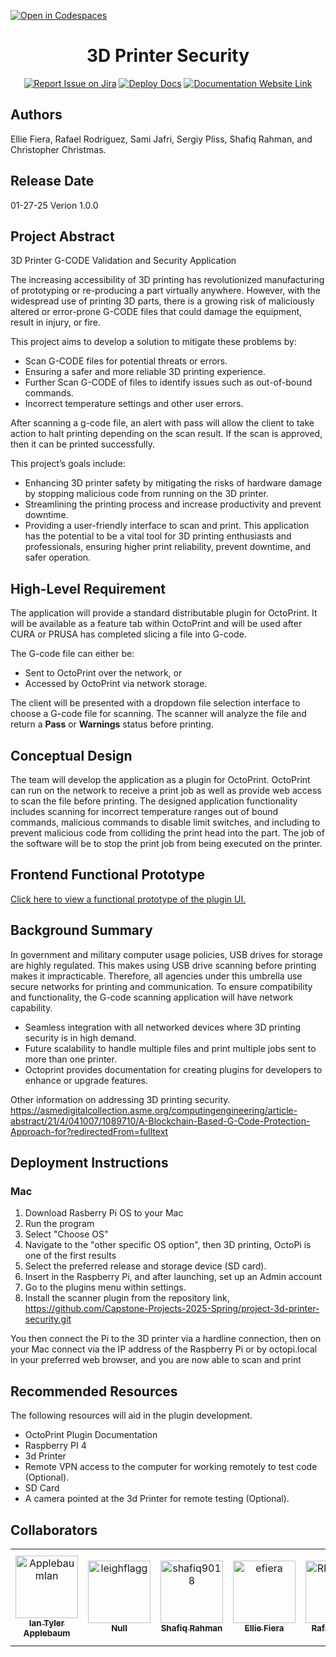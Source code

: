[![Open in Codespaces](https://classroom.github.com/assets/launch-codespace-2972f46106e565e64193e422d61a12cf1da4916b45550586e14ef0a7c637dd04.svg)](https://classroom.github.com/open-in-codespaces?assignment_repo_id=17857619)
<div align="center">

# 3D Printer Security
[![Report Issue on Jira](https://img.shields.io/badge/Report%20Issues-Jira-0052CC?style=flat&logo=jira-software)](https://temple-cis-projects-in-cs.atlassian.net/jira/software/c/projects/DT/issues)
[![Deploy Docs](https://github.com/ApplebaumIan/tu-cis-4398-docs-template/actions/workflows/deploy.yml/badge.svg)](https://github.com/ApplebaumIan/tu-cis-4398-docs-template/actions/workflows/deploy.yml)
[![Documentation Website Link](https://img.shields.io/badge/-Documentation%20Website-brightgreen)](https://applebaumian.github.io/tu-cis-4398-docs-template/)

</div>

## Authors

Ellie Fiera, Rafael Rodriguez, Sami Jafri, Sergiy Pliss, Shafiq Rahman, and Christopher Christmas.

## Release Date

01-27-25
Verion 1.0.0

## Project Abstract

3D Printer G-CODE Validation and Security Application

The increasing accessibility of 3D printing has revolutionized manufacturing of prototyping or re-producing a part virtually anywhere.
However, with the widespread use of printing 3D parts, there is a growing risk of maliciously altered or error-prone G-CODE files
that could damage the equipment, result in injury, or fire.

This project aims to develop a solution to mitigate these problems by:
- Scan G-CODE files for potential threats or errors.
- Ensuring a safer and more reliable 3D printing experience.
- Further Scan G-CODE of files to identify issues such as out-of-bound commands.
- Incorrect temperature settings and other user errors.

After scanning a g-code file, an alert with pass will allow the client to take action to halt printing depending on the scan result.
If the scan is approved, then it can be printed successfully.

This project’s goals include:
- Enhancing 3D printer safety by mitigating the risks of hardware damage by stopping malicious code from running on the 3D printer.
- Streamlining the printing process and increase productivity and prevent downtime.
- Providing a user-friendly interface to scan and print.
  This application has the potential to be a vital tool for 3D printing enthusiasts and professionals, ensuring higher print reliability, prevent downtime, and safer operation.

## High-Level Requirement

The application will provide a standard distributable plugin for OctoPrint. It will be available as a feature tab within OctoPrint and will be used after CURA or PRUSA has completed slicing a file into G-code.

The G-code file can either be:
- Sent to OctoPrint over the network, or
- Accessed by OctoPrint via network storage.

The client will be presented with a dropdown file selection interface to choose a G-code file for scanning. The scanner will analyze the file and return a **Pass** or **Warnings** status before printing.

## Conceptual Design

The team will develop the application as a plugin for OctoPrint.
OctoPrint can run on the network to receive a print job as well as provide web access to scan the file before printing.
The designed application functionality includes scanning for incorrect temperature ranges out of bound commands,
malicious commands to disable limit switches, and including to prevent malicious code from colliding the print head into the part. The job of the software will be to stop the print job from being executed on the printer.

## Frontend Functional Prototype

[Click here to view a functional prototype of the plugin UI.](https://www.figma.com/proto/pC3qnX4DrUOzfLVmQeg4gn/3D-Printer-Security-Prototype?node-id=3334-3397&p=f&t=CZnjBvmk7yK67zjy-0&scaling=min-zoom&content-scaling=fixed&page-id=0%3A1)

## Background Summary

In government and military computer usage policies, USB drives for storage are highly regulated.
This makes using USB drive scanning before printing makes it impracticable.
Therefore, all agencies under this umbrella use secure networks for printing and communication. To ensure compatibility and functionality, the G-code scanning application will have network capability.

- Seamless integration with all networked devices where 3D printing security is in high demand.
- Future scalability to handle multiple files and print multiple jobs sent to more than one printer.
- Octoprint provides documentation for creating plugins for developers to enhance or upgrade features. 

Other information on addressing 3D printing security.   
https://asmedigitalcollection.asme.org/computingengineering/article-abstract/21/4/041007/1089710/A-Blockchain-Based-G-Code-Protection-Approach-for?redirectedFrom=fulltext

## Deployment Instructions
### Mac  
  1) Download Rasberry Pi OS to your Mac
  2) Run the program
  3) Select "Choose OS"
  4) Navigate to the "other specific OS option", then 3D printing, OctoPi is one of the first results
  5) Select the preferred release and storage device (SD card).
  6) Insert in the Raspberry Pi, and after launching, set up an Admin account
  7) Go to the plugins menu within settings.
  8) Install the scanner plugin from the repository link, https://github.com/Capstone-Projects-2025-Spring/project-3d-printer-security.git 

You then connect the Pi to the 3D printer via a hardline connection, then on your Mac connect via the IP address of the Raspberry Pi or by octopi.local in your preferred web browser, and you are now able to scan and print

## Recommended Resources

The following resources will aid in the plugin development. 
- OctoPrint Plugin Documentation
- Raspberry PI 4
- 3d Printer 
- Remote VPN access to the computer for working remotely to test code (Optional).
- SD Card
- A camera pointed at the 3d Printer for remote testing (Optional).

## Collaborators

[//]: # ( readme: collaborators -start )
<table>
<tr>
    <td align="center">
        <a href="https://github.com/ApplebaumIan">
            <img src="https://avatars.githubusercontent.com/u/9451941?v=4" width="100;" alt="ApplebaumIan"/>
            <br />
            <sub><b>Ian Tyler Applebaum</b></sub>
        </a>
    </td>
    <td align="center">
        <a href="https://github.com/leighflagg">
            <img src="https://avatars.githubusercontent.com/u/77810293?v=4" width="100;" alt="leighflagg"/>
            <br />
            <sub><b>Null</b></sub>
        </a>
    </td>
    <td align="center">
        <a href="https://github.com/shafiq9018">
            <img src="https://avatars.githubusercontent.com/shafiq9018" width="100;" alt="shafiq9018"/>
            <br />
            <sub><b>Shafiq Rahman</b></sub>
        </a>
    </td>
    <td align="center">
        <a href="https://github.com/efiera">
            <img src="https://avatars.githubusercontent.com/efiera" width="100;" alt="efiera"/>
            <br />
            <sub><b>Ellie Fiera</b></sub>
        </a>
    </td>
    <td align="center">
        <a href="https://github.com/RRodriguez26">
            <img src="https://avatars.githubusercontent.com/RRodriguez26" width="100;" alt="RRodriguez26"/>
            <br />
            <sub><b>Rafael Perez</b></sub>
        </a>
    </td>
    <td align="center">
        <a href="https://github.com/Stapletonchris">
            <img src="https://avatars.githubusercontent.com/Stapletonchris" width="100;" alt="Stapletonchris"/>
            <br />
            <sub><b>Christopher Luckie Christmas</b></sub>
        </a>
    </td>
    <td align="center">
        <a href="https://github.com/sh-jafri">
            <img src="https://avatars.githubusercontent.com/sh-jafri" width="100;" alt="sh-jafri"/>
            <br />
            <sub><b>Sami Jafri</b></sub>
        </a>
    </td>
    <td align="center">
        <a href="https://github.com/sergiyPliss">
            <img src="https://avatars.githubusercontent.com/sergiyPliss" width="100;" alt="sergiyPliss"/>
            <br />
            <sub><b>Sergiy Pliss</b></sub>
        </a>
    </td>
</tr>
</table>

[//]: # ( readme: collaborators -end )
